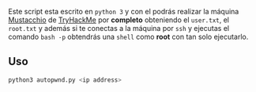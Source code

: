 Este script esta escrito en `python 3` y con el podrás realizar la máquina [Mustacchio](https://tryhackme.com/room/mustacchio) de [TryHackMe](https://tryhackme.com/) por **completo** obteniendo el `user.txt`, el `root.txt` y además si te conectas a la máquina por `ssh` y ejecutas el comando `bash -p` obtendrás una `shell` como **root** con tan solo ejecutarlo.

## Uso

```sql
python3 autopwnd.py <ip address>
```
